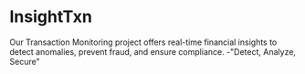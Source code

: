 # InsightTxn
Our Transaction Monitoring project offers real-time financial insights to detect anomalies, prevent fraud, and ensure compliance.  -"Detect, Analyze, Secure" 
